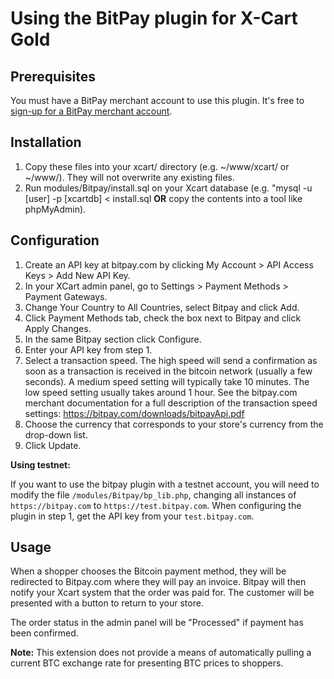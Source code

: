 # Using the BitPay plugin for X-Cart Gold

## Prerequisites
You must have a BitPay merchant account to use this plugin.  It's free to [sign-up for a BitPay merchant account](https://bitpay.com/start).


## Installation

1. Copy these files into your xcart/ directory (e.g. ~/www/xcart/ or ~/www/).  They will not overwrite any existing files.
2. Run modules/Bitpay/install.sql on your Xcart database (e.g. "mysql -u [user] -p [xcartdb] < install.sql **OR** copy the contents into a tool like phpMyAdmin).

## Configuration

1. Create an API key at bitpay.com by clicking My Account > API Access Keys > Add New API Key.
2. In your XCart admin panel, go to Settings > Payment Methods > Payment Gateways.
3. Change Your Country to All Countries, select Bitpay and click Add.
4. Click Payment Methods tab, check the box next to Bitpay and click Apply Changes.
5. In the same Bitpay section click Configure. 
6. Enter your API key from step 1.
7. Select a transaction speed. The high speed will send a confirmation as soon as a transaction is received in the bitcoin network (usually a few seconds). A medium speed setting will typically take 10 minutes. The low speed setting usually takes around 1 hour. See the bitpay.com merchant documentation for a full description of the transaction speed settings: https://bitpay.com/downloads/bitpayApi.pdf
8. Choose the currency that corresponds to your store's currency from the drop-down list.
9. Click Update.

**Using testnet:**

If you want to use the bitpay plugin with a testnet account, you will need to modify the file `/modules/Bitpay/bp_lib.php`, changing all instances of `https://bitpay.com` to `https://test.bitpay.com`. When configuring the plugin in step 1, get the API key from your `test.bitpay.com`.

## Usage

When a shopper chooses the Bitcoin payment method, they will be redirected to Bitpay.com where they will pay an invoice.  Bitpay will then notify your Xcart system that the order was paid for.  The customer will be presented with a button to return to your store.  

The order status in the admin panel will be "Processed" if payment has been confirmed. 

**Note:** This extension does not provide a means of automatically pulling a current BTC exchange rate for presenting BTC prices to shoppers.

